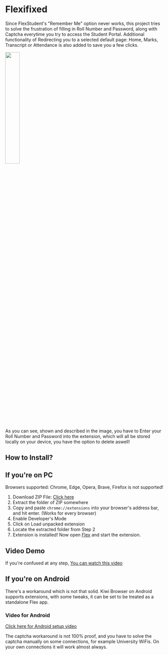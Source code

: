 #                                                                 Flexifixed
Since FlexStudent's "Remember Me" option never works, this project tries to solve the frustration of filling in Roll Number and Password, along with Captcha everytime you try to access the Student Portal.
Additional functionality of Redirecting you to a selected default page: Home, Marks, Transcript or Attendance is also added to save you a few clicks.

<img src="https://github.com/ummayrr/Flexifixed/assets/114747567/5d65f452-2a22-4632-86de-ae485a9996d6" width="30%" height="30%">

As you can see, shown and described in the image, you have to Enter your Roll Number and Password into the extension, which will all be stored locally on your device, you have the option to delete aswell!
## How to Install?

## If you're on PC 
Browsers supported: Chrome, Edge, Opera, Brave, Firefox is not supported!


1. Download ZIP File: [Click here](https://github.com/ummayrr/Flexifixed/releases/download/v1.0.0/Flexifixed.zip)
2. Extract the folder of ZIP somewhere
3. Copy and paste `chrome://extensions` into your browser's address bar, and hit enter. (Works for every browser)
4. Enable Developer's Mode
5. Click on Load unpacked extension
6. Locate the extracted folder from Step 2
7. Extension is installed! Now open [Flex](https://flexstudent.nu.edu.pk) and start the extension.

## Video Demo

If you're confused at any step, [You can watch this video](https://www.youtube.com/watch?v=D7LJBDtCGFY)

## If you're on Android

There's a workaround which is not that solid. Kiwi Browser on Android supports extensions, with some tweaks, it can be set to be treated as a standalone Flex app.

### Video for Android

[Click here for Android setup video](https://youtu.be/GyFnNdr6i3A)

The captcha workaround is not 100% proof, and you have to solve the captcha manually on some connections, for example University WiFis. On your own connections it will work almost always.
